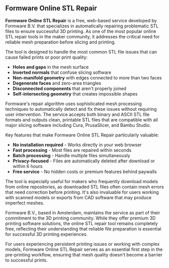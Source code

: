 ## Formware Online STL Repair

**Formware Online STL Repair** is a free, web-based service developed by Formware B.V. that specializes in automatically repairing problematic STL files to ensure successful 3D printing. As one of the most popular online STL repair tools in the maker community, it addresses the critical need for reliable mesh preparation before slicing and printing.

The tool is designed to handle the most common STL file issues that can cause failed prints or poor print quality:

- **Holes and gaps** in the mesh surface
- **Inverted normals** that confuse slicing software
- **Non-manifold geometry** with edges connected to more than two faces
- **Degenerate faces** and zero-area triangles
- **Disconnected components** that aren't properly joined
- **Self-intersecting geometry** that creates impossible shapes

Formware's repair algorithm uses sophisticated mesh processing techniques to automatically detect and fix these issues without requiring user intervention. The service accepts both binary and ASCII STL file formats and outputs clean, printable STL files that are compatible with all major slicing software including Cura, PrusaSlicer, and Bambu Studio.

Key features that make Formware Online STL Repair particularly valuable:

- **No installation required** - Works directly in your web browser
- **Fast processing** - Most files are repaired within seconds
- **Batch processing** - Handle multiple files simultaneously
- **Privacy-focused** - Files are automatically deleted after download or within 6 hours
- **Free service** - No hidden costs or premium features behind paywalls

The tool is especially useful for makers who frequently download models from online repositories, as downloaded STL files often contain mesh errors that need correction before printing. It's also invaluable for users working with scanned models or exports from CAD software that may produce imperfect meshes.

Formware B.V., based in Amsterdam, maintains the service as part of their commitment to the 3D printing community. While they offer premium 3D printing software solutions, the online STL repair tool remains completely free, reflecting their understanding that reliable file preparation is essential for successful 3D printing experiences.

For users experiencing persistent printing issues or working with complex models, Formware Online STL Repair serves as an essential first step in the pre-printing workflow, ensuring that mesh quality doesn't become a barrier to successful prints.